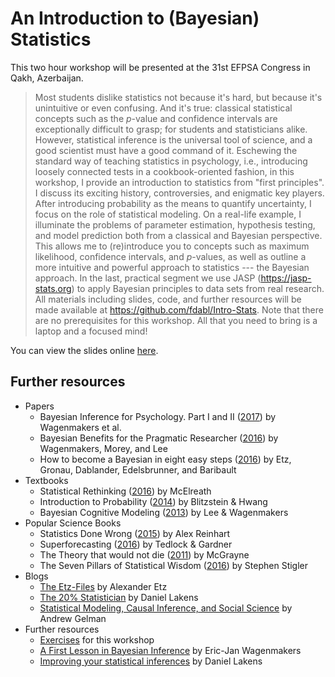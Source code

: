 # An Introduction to (Bayesian) Statistics

This two hour workshop will be presented at the 31st EFPSA Congress in Qakh, Azerbaijan.

> Most students dislike statistics not because it's hard, but because it's unintuitive or even confusing. And it's true: classical statistical concepts such as the *p*-value and confidence intervals are exceptionally difficult to grasp; for students and statisticians alike. However, statistical inference is the universal tool of science, and a good scientist must have a good command of it. Eschewing the standard way of teaching statistics in psychology, i.e., introducing loosely connected tests in a cookbook-oriented fashion, in this workshop, I provide an introduction to statistics from "first principles". I discuss its exciting history, controversies, and enigmatic key players. After introducing probability as the means to quantify uncertainty, I focus on the role of statistical modeling. On a real-life example, I illuminate the problems of parameter estimation, hypothesis testing, and model prediction both from a classical and Bayesian perspective. This allows me to (re)introduce you to concepts such as maximum likelihood, confidence intervals, and *p*-values, as well as outline a more intuitive and powerful approach to statistics --- the Bayesian approach. In the last, practical segment we use JASP (https://jasp-stats.org) to apply Bayesian principles to data sets from real research. All materials including slides, code, and further resources will be made available at https://github.com/fdabl/Intro-Stats. Note that there are no prerequisites for this workshop. All that you need to bring is a laptop and a focused mind!

You can view the slides online [here](https://fdabl.shinyapps.io/slides).

## Further resources
- Papers
    - Bayesian Inference for Psychology. Part I and II ([2017](https://osf.io/m6bi8/)) by Wagenmakers et al.
    - Bayesian Benefits for the Pragmatic Researcher ([2016](http://journals.sagepub.com/doi/pdf/10.1177/0963721416643289)) by Wagenmakers, Morey, and Lee
    - How to become a Bayesian in eight easy steps ([2016](https://osf.io/8wkpd/)) by Etz, Gronau, Dablander, Edelsbrunner, and Baribault
- Textbooks
    - Statistical Rethinking ([2016](http://andrewgelman.com/2016/01/15/mcelreaths-statistial-rethinking-a-bayesian-course-with-examples-in-r-and-stan/)) by McElreath
    - Introduction to Probability ([2014](https://www.crcpress.com/Introduction-to-Probability/Blitzstein-Hwang/p/book/9781466575578)) by Blitzstein & Hwang
    - Bayesian Cognitive Modeling ([2013](https://bayesmodels.com/)) by Lee & Wagenmakers
- Popular Science Books
    - Statistics Done Wrong ([2015](https://www.statisticsdonewrong.com/)) by Alex Reinhart
    - Superforecasting ([2016](https://www.goodreads.com/book/show/23995360-superforecasting)) by Tedlock & Gardner
    - The Theory that would not die ([2011](http://www.mcgrayne.com/the_theory_that_would_not_die__how_bayes__rule_cracked_the_enigma_code__hunted_d_107493.htm)) by McGrayne
    - The Seven Pillars of Statistical Wisdom ([2016](https://www.goodreads.com/book/show/27311742-the-seven-pillars-of-statistical-wisdom)) by Stephen Stigler
- Blogs
    - [The Etz-Files](https://alexanderetz.com/) by Alexander Etz
    - [The 20% Statistician](https://daniellakens.blogspot.de/) by Daniel Lakens
    - [Statistical Modeling, Causal Inference, and Social Science](http://andrewgelman.com/) by Andrew Gelman
- Further resources
    - [Exercises](https://github.com/fdabl/Intro-Stats/blob/master/exercises/exercises.pdf) for this workshop
    - [A First Lesson in Bayesian Inference](http://lmpp10e-mucesm.srv.mwn.de:3838/felix/BayesLessons/BayesianLesson1.Rmd) by Eric-Jan Wagenmakers
    - [Improving your statistical inferences](https://www.coursera.org/learn/statistical-inferences/home/welcome) by Daniel Lakens